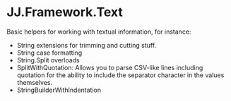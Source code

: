 ﻿# JJ.Framework.Text

Basic helpers for working with textual information, for instance:

* String extensions for trimming and cutting stuff.
* String case formatting
* String.Split overloads
* SplitWithQuotation:
  Allows you to parse CSV-like lines
  including quotation for the ability to include 
  the separator character in the values themselves.
* StringBuilderWithIndentation
